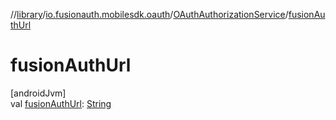 //[library](../../../index.md)/[io.fusionauth.mobilesdk.oauth](../index.md)/[OAuthAuthorizationService](index.md)/[fusionAuthUrl](fusion-auth-url.md)

# fusionAuthUrl

[androidJvm]\
val [fusionAuthUrl](fusion-auth-url.md): [String](https://kotlinlang.org/api/latest/jvm/stdlib/kotlin/-string/index.html)
